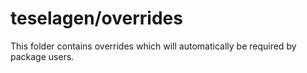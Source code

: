 # teselagen/overrides

This folder contains overrides which will automatically be required by package users.
